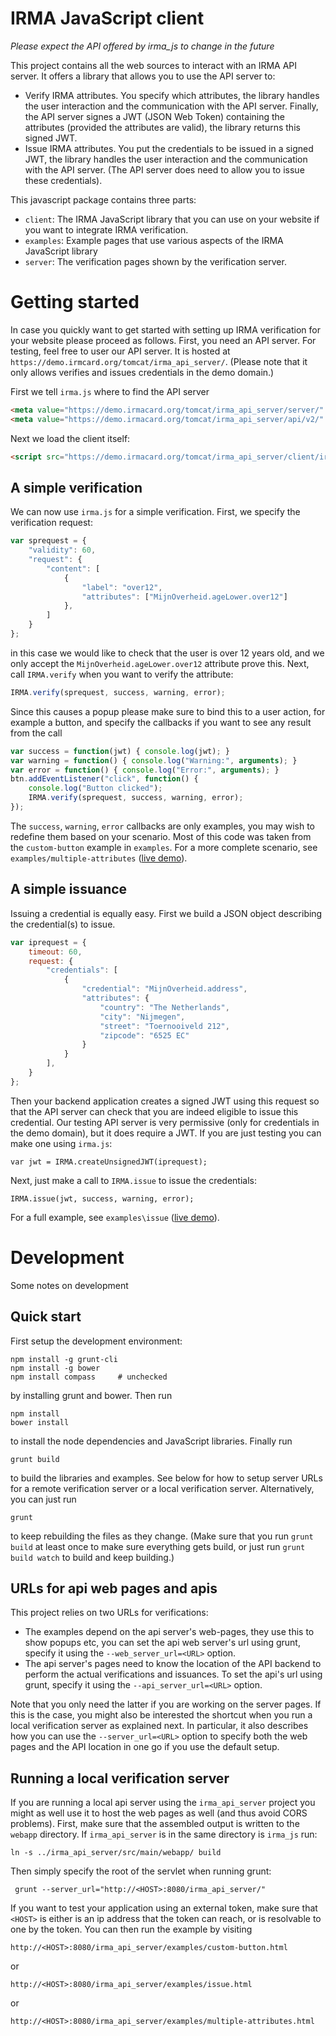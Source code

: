 IRMA JavaScript client
======================

*Please expect the API offered by irma_js to change in the future*

This project contains all the web sources to interact with an IRMA API server. It offers a library that allows you to use the API server to:

 * Verify IRMA attributes. You specify which attributes, the library handles the user interaction and the communication with the API server. Finally, the API server signes a JWT (JSON Web Token) containing the attributes (provided the attributes are valid), the library returns this signed JWT.
 * Issue IRMA attributes. You put the credentials to be issued in a signed JWT, the library handles the user interaction and the communication with the API server. (The API server does need to allow you to issue these credentials).

This javascript package contains three parts:

 * `client`: The IRMA JavaScript library that you can use on your website if you want to integrate IRMA verification.
 * `examples`: Example pages that use various aspects of the IRMA JavaScript library
 * `server`: The verification pages shown by the verification server.


# Getting started

In case you quickly want to get started with setting up IRMA verification for your website please proceed as follows. First, you need an API server. For testing, feel free to user our API server. It is hosted at `https://demo.irmcard.org/tomcat/irma_api_server/`. (Please note that it only allows verifies and issues credentials in the demo domain.)

First we tell `irma.js` where to find the API server

```html
<meta value="https://demo.irmacard.org/tomcat/irma_api_server/server/" name="irma-web-server">
<meta value="https://demo.irmacard.org/tomcat/irma_api_server/api/v2/" name="irma-api-server">
```

Next we load the client itself:

```html
<script src="https://demo.irmacard.org/tomcat/irma_api_server/client/irma.js" type="text/javascript" defer async>
```

## A simple verification

We can now use `irma.js` for a simple verification. First, we specify the verification request:

```javascript
var sprequest = {
    "validity": 60,
    "request": {
        "content": [
            {
                "label": "over12",
                "attributes": ["MijnOverheid.ageLower.over12"]
            },
        ]
    }
};
```

in this case we would like to check that the user is over 12 years old, and we only accept the `MijnOverheid.ageLower.over12` attribute prove this. Next, call `IRMA.verify` when you want to verify the attribute:

```javascript
IRMA.verify(sprequest, success, warning, error);
```

Since this causes a popup please make sure to bind this to a user action, for example a button, and specify the callbacks if you want to see any result from the call

```javascript
var success = function(jwt) { console.log(jwt); }
var warning = function() { console.log("Warning:", arguments); }
var error = function() { console.log("Error:", arguments); }
btn.addEventListener("click", function() {
    console.log("Button clicked");
    IRMA.verify(sprequest, success, warning, error);
});
```

The `success`, `warning`, `error` callbacks are only examples, you may wish to redefine them based on your scenario. Most of this code was taken from the `custom-button` example in `examples`. For a more complete scenario, see `examples/multiple-attributes` ([live demo](https://demo.irmacard.org/tomcat/irma_api_server/examples/multiple-attributes.html)).

## A simple issuance

Issuing a credential is equally easy. First we build a JSON object describing the credential(s) to issue.

```javascript
var iprequest = {
    timeout: 60,
    request: {
        "credentials": [
            {
                "credential": "MijnOverheid.address",
                "attributes": {
                    "country": "The Netherlands",
                    "city": "Nijmegen",
                    "street": "Toernooiveld 212",
                    "zipcode": "6525 EC"
                }
            }
        ],
    }
};
```

Then your backend application creates a signed JWT using this request so that the API server can check that you are indeed eligible to issue this credential. Our testing API server is very permissive (only for credentials in the demo domain), but it does require a JWT. If you are just testing you can make one using `irma.js`:

```
var jwt = IRMA.createUnsignedJWT(iprequest);
```

Next, just make a call to `IRMA.issue` to issue the credentials:

```
IRMA.issue(jwt, success, warning, error);
```

For a full example, see `examples\issue` ([live demo](https://demo.irmacard.org/tomcat/irma_api_server/examples/issue.html)).

# Development

Some notes on development

## Quick start

First setup the development environment:

    npm install -g grunt-cli
    npm install -g bower
    npm install compass     # unchecked

by installing grunt and bower. Then run

    npm install
    bower install

to install the node dependencies and JavaScript libraries. Finally run

    grunt build

to build the libraries and examples. See below for how to setup server URLs for a remote verification server or a local verification server. Alternatively, you can just run

    grunt

to keep rebuilding the files as they change. (Make sure that you run `grunt build` at least once to make sure everything gets build, or just run `grunt build watch` to build and keep building.)

## URLs for api web pages and apis

This project relies on two URLs for verifications:

 * The examples depend on the api server's web-pages, they use this to show popups etc, you can set the api web server's url using grunt, specify it using the `--web_server_url=<URL>` option.
 * The api server's pages need to know the location of the API backend to perform the actual verifications and issuances. To set the api's url using grunt, specify it using the `--api_server_url=<URL>` option.

Note that you only need the latter if you are working on the server pages. If this is the case, you might also be interested the shortcut when you run a local verification server as explained next. In particular, it also describes how you can use the `--server_url=<URL>` option to specify both the web pages and the API location in one go if you use the default setup.

## Running a local verification server

If you are running a local api server using the `irma_api_server` project you might as well use it to host the web pages as well (and thus avoid CORS problems). First, make sure that the assembled output is written to the `webapp` directory. If `irma_api_server` is in the same directory is `irma_js` run:

    ln -s ../irma_api_server/src/main/webapp/ build

Then simply specify the root of the servlet when running grunt:

     grunt --server_url="http://<HOST>:8080/irma_api_server/"

If you want to test your application using an external token, make sure that `<HOST>` is either is an ip address that the token can reach, or is resolvable to one by the token. You can then run the example by visiting

    http://<HOST>:8080/irma_api_server/examples/custom-button.html

or

    http://<HOST>:8080/irma_api_server/examples/issue.html

or

    http://<HOST>:8080/irma_api_server/examples/multiple-attributes.html
